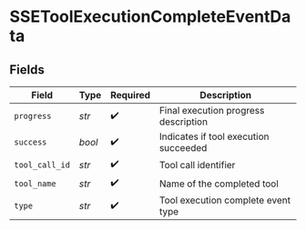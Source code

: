 # SSEToolExecutionCompleteEventData


## Fields

| Field                                 | Type                                  | Required                              | Description                           |
| ------------------------------------- | ------------------------------------- | ------------------------------------- | ------------------------------------- |
| `progress`                            | *str*                                 | :heavy_check_mark:                    | Final execution progress description  |
| `success`                             | *bool*                                | :heavy_check_mark:                    | Indicates if tool execution succeeded |
| `tool_call_id`                        | *str*                                 | :heavy_check_mark:                    | Tool call identifier                  |
| `tool_name`                           | *str*                                 | :heavy_check_mark:                    | Name of the completed tool            |
| `type`                                | *str*                                 | :heavy_check_mark:                    | Tool execution complete event type    |